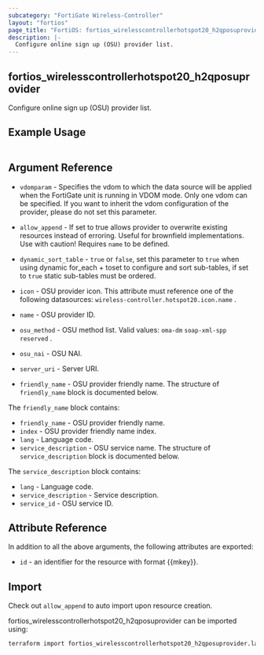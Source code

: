 ```yaml
---
subcategory: "FortiGate Wireless-Controller"
layout: "fortios"
page_title: "FortiOS: fortios_wirelesscontrollerhotspot20_h2qposuprovider"
description: |-
  Configure online sign up (OSU) provider list.
---
```


## fortios_wirelesscontrollerhotspot20_h2qposuprovider
Configure online sign up (OSU) provider list.

## Example Usage

```hcl

```

## Argument Reference
* `vdomparam` - Specifies the vdom to which the data source will be applied when the FortiGate unit is running in VDOM mode. Only one vdom can be specified. If you want to inherit the vdom configuration of the provider, please do not set this parameter.
* `allow_append` - If set to true allows provider to overwrite existing resources instead of erroring. Useful for brownfield implementations. Use with caution! Requires `name` to be defined.
* `dynamic_sort_table` - `true` or `false`, set this parameter to `true` when using dynamic for_each + toset to configure and sort sub-tables, if set to `true` static sub-tables must be ordered.

* `icon` - OSU provider icon. This attribute must reference one of the following datasources: `wireless-controller.hotspot20.icon.name` .
* `name` - OSU provider ID.
* `osu_method` - OSU method list. Valid values: `oma-dm` `soap-xml-spp` `reserved` .
* `osu_nai` - OSU NAI.
* `server_uri` - Server URI.
* `friendly_name` - OSU provider friendly name. The structure of `friendly_name` block is documented below.

The `friendly_name` block contains:

* `friendly_name` - OSU provider friendly name.
* `index` - OSU provider friendly name index.
* `lang` - Language code.
* `service_description` - OSU service name. The structure of `service_description` block is documented below.

The `service_description` block contains:

* `lang` - Language code.
* `service_description` - Service description.
* `service_id` - OSU service ID.

## Attribute Reference

In addition to all the above arguments, the following attributes are exported:
* `id` - an identifier for the resource with format {{mkey}}.

## Import

Check out `allow_append` to auto import upon resource creation.

fortios_wirelesscontrollerhotspot20_h2qposuprovider can be imported using:
```sh
terraform import fortios_wirelesscontrollerhotspot20_h2qposuprovider.labelname {{mkey}}
```
